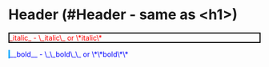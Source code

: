 <head>
	<style>
    	.red {
        	color: red;
            border: 2px solid black;
        }
        .blue {
        	color: blue;
            border-size: 5px;
            border-style: none none none solid;
            border-color: #00aaff;
        }
    </style>
</head>

# Header (#Header - same as \<h1\>)

<p class="red">_italic_ - \_italic\_ or \*italic\*<br/></p>
<p class="blue">__bold__ - \_\_bold\_\_ or \*\*bold\*\*</p>

[//]: # "Commit v0.1"
